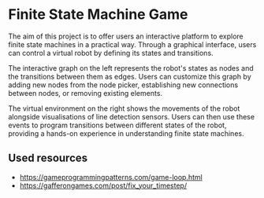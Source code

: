 # Finite State Machine Game
The aim of this project is to offer users an interactive platform to explore 
finite state machines in a practical way. Through a graphical interface, users
can control a virtual robot by defining its states and transitions.   

The interactive graph on the left represents the robot's states as nodes and
the transitions between them as edges. Users can customize this graph by adding 
new nodes from the node picker, establishing new connections between nodes, 
or removing existing elements.  

The virtual environment on the right shows the movements of the robot alongside
visualisations of line detection sensors. Users can then use these events to
program transitions between different states of the robot, providing a 
hands-on experience in understanding finite state machines.  

## Used resources 
* https://gameprogrammingpatterns.com/game-loop.html
* https://gafferongames.com/post/fix_your_timestep/